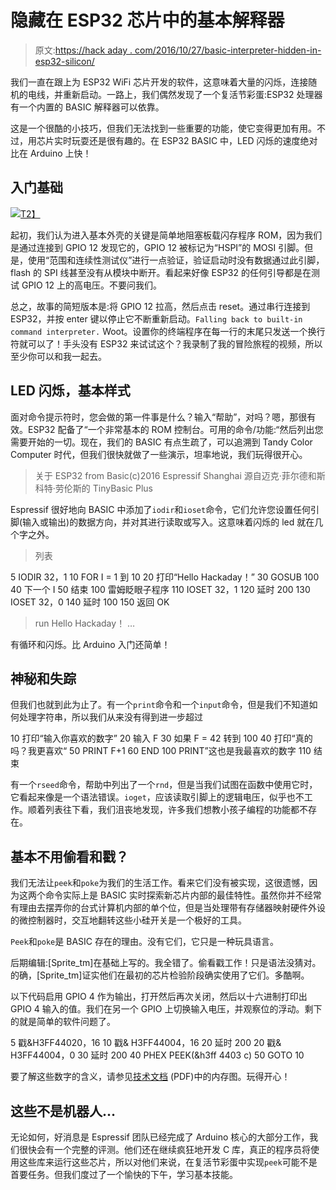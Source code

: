 # 隐藏在 ESP32 芯片中的基本解释器

> 原文:[https://hack aday . com/2016/10/27/basic-interpreter-hidden-in-esp32-silicon/](https://hackaday.com/2016/10/27/basic-interpreter-hidden-in-esp32-silicon/)

我们一直在跟上为 ESP32 WiFi 芯片开发的软件，这意味着大量的闪烁，连接随机的电线，并重新启动。一路上，我们偶然发现了一个复活节彩蛋:ESP32 处理器有一个内置的 BASIC 解释器可以依靠。

这是一个很酷的小技巧，但我们无法找到一些重要的功能，使它变得更加有用。不过，用芯片实时玩耍还是很有趣的。在 ESP32 BASIC 中，LED 闪烁的速度绝对比在 Arduino 上快！

## 入门基础

[![](../Images/8dd0c069232dd8fbf5ea3c8acfa8e0f6.png)T2】](https://asciinema.org/a/3ek0x0yb6p5e837qwtiyohq1i)

起初，我们认为进入基本外壳的关键是简单地阻塞板载闪存程序 ROM，因为我们是通过连接到 GPIO 12 发现它的，GPIO 12 被标记为“HSPI”的 MOSI 引脚。但是，使用“范围和连续性测试仪”进行一点验证，验证启动时没有数据通过此引脚，flash 的 SPI 线甚至没有从模块中断开。看起来好像 ESP32 的任何引导都是在测试 GPIO 12 上的高电压。不要问我们。

总之，故事的简短版本是:将 GPIO 12 拉高，然后点击 reset。通过串行连接到 ESP32，并按 enter 键以停止它不断重新启动。`Falling back to built-in command interpreter.` Woot。设置你的终端程序在每一行的末尾只发送一个换行符就可以了！手头没有 ESP32 来试试这个？我录制了我的冒险旅程的视频，所以至少你可以和我一起去。

## LED 闪烁，基本样式

面对命令提示符时，您会做的第一件事是什么？输入“帮助”，对吗？嗯，那很有效。ESP32 配备了“一个非常基本的 ROM 控制台。可用的命令/功能:“然后列出您需要开始的一切。现在，我们的 BASIC 有点生疏了，可以追溯到 Tandy Color Computer 时代，但我们很快就做了一些演示，坦率地说，我们玩得很开心。

>关于
ESP32 from Basic(c)2016 Espressif Shanghai
源自迈克·菲尔德和斯科特·劳伦斯的 TinyBasic Plus

Espressif 很好地向 BASIC 中添加了`iodir`和`ioset`命令，它们允许您设置任何引脚(输入或输出)的数据方向，并对其进行读取或写入。这意味着闪烁的 led 就在几个字之外。

>列表

5 IODIR 32，1
10 FOR I = 1 到 10
20 打印“Hello Hackaday！”
30 GOSUB 100
40 下一个 I
50 结束
100 雷姆眨眼子程序
110 IOSET 32，1
120 延时 200
130 IOSET 32，0
140 延时 100
150 返回
OK

> run
Hello Hackaday！
…

有循环和闪烁。比 Arduino 入门还简单！

## 神秘和失踪

但我们也就到此为止了。有一个`print`命令和一个`input`命令，但是我们不知道如何处理字符串，所以我们从来没有得到进一步超过

10 打印“输入你喜欢的数字”
20 输入 F
30 如果 F = 42 转到 100
40 打印“真的吗？我更喜欢“
50 PRINT F+1
60 END
100 PRINT”这也是我最喜欢的数字
110 结束

有一个`rseed`命令，帮助中列出了一个`rnd`，但是当我们试图在函数中使用它时，它看起来像是一个语法错误。`ioget`，应该读取引脚上的逻辑电压，似乎也不工作。顺着列表往下看，我们沮丧地发现，许多我们想教小孩子编程的功能都不存在。

## 基本不用偷看和戳？

我们无法让`peek`和`poke`为我们的生活工作。看来它们没有被实现，这很遗憾，因为这两个命令实际上是 BASIC 实时探索新芯片内部的最佳特性。虽然你并不经常有理由去摆弄你的台式计算机内部的单个位，但是当处理带有存储器映射硬件外设的微控制器时，交互地翻转这些小硅开关是一个极好的工具。

`Peek`和`poke`是 BASIC 存在的理由。没有它们，它只是一种玩具语言。

后期编辑:[Sprite_tm]在基础上写的。我全错了。偷看戳工作！只是语法没猜对。的确，[Sprite_tm]证实他们在最初的芯片检验阶段确实使用了它们。多酷啊。

以下代码启用 GPIO 4 作为输出，打开然后再次关闭，然后以十六进制打印出 GPIO 4 输入的值。我们在另一个 GPIO 上切换输入电压，并观察位的浮动。剩下的就是简单的软件问题了。

5 戳&H3FF44020，16
10 戳& H3FF44004，16
20 延时 200
20 戳& H3FF44004，0
30 延时 200
40 PHEX PEEK(&h3ff 4403 c)
50 GOTO 10

要了解这些数字的含义，请参见[技术文档](https://espressif.com/sites/default/files/documentation/esp32_technical_reference_manual_en.pdf) (PDF)中的内存图。玩得开心！

## 这些不是机器人…

无论如何，好消息是 Espressif 团队已经完成了 Arduino 核心的大部分工作，我们很快会有一个完整的评测。他们还在继续疯狂地开发 C 库，真正的程序员将使用这些库来运行这些芯片，所以对他们来说，在复活节彩蛋中实现`peek`可能不是首要任务。但我们度过了一个愉快的下午，学习基本技能。